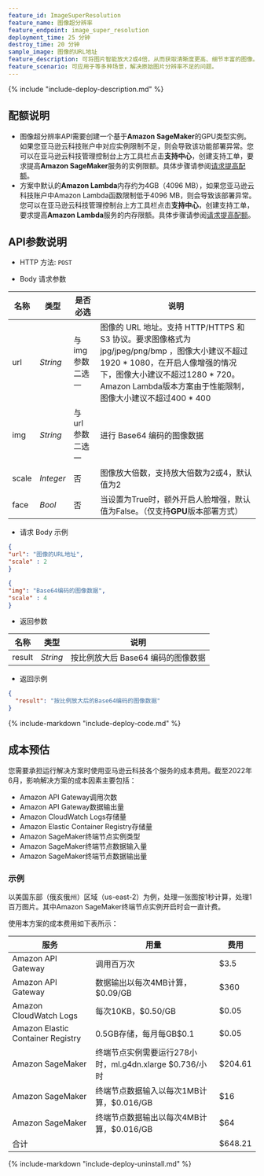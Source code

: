 ```yaml
---
feature_id: ImageSuperResolution
feature_name: 图像超分辨率
feature_endpoint: image_super_resolution
deployment_time: 25 分钟
destroy_time: 20 分钟
sample_image: 图像的URL地址
feature_description: 可将图片智能放大2或4倍，从而获取清晰度更高、细节丰富的图像。
feature_scenario: 可应用于等多种场景，解决原始图片分辨率不足的问题。
---
```


{%
  include "include-deploy-description.md"
%}

## 配额说明

- 图像超分辨率API需要创建一个基于**Amazon SageMaker**的GPU类型实例。如果您亚马逊云科技账户中对应实例限制不足，则会导致该功能部署异常。您可以在亚马逊云科技管理控制台上方工具栏点击**支持中心**，创建支持工单，要求提高**Amazon SageMaker**服务的实例限额。具体步骤请参阅[请求提高配额](https://docs.aws.amazon.com/general/latest/gr/aws_service_limits.html)。
- 方案中默认的**Amazon Lambda**内存约为4GB（4096 MB），如果您亚马逊云科技账户中Amazon Lambda函数限制低于4096 MB，则会导致该部署异常。您可以在亚马逊云科技管理控制台上方工具栏点击**支持中心**，创建支持工单，要求提高**Amazon Lambda**服务的内存限额。具体步骤请参阅[请求提高配额](https://docs.aws.amazon.com/general/latest/gr/aws_service_limits.html)。

## API参数说明

- HTTP 方法: `POST`

- Body 请求参数

| **名称**  | **类型**  | **是否必选** |  **说明**  |
|----------|-----------|------------|------------|
|url&nbsp;&nbsp;&nbsp;&nbsp;       |*String*     |与 img 参数二选一|图像的 URL 地址。支持 HTTP/HTTPS 和 S3 协议。要求图像格式为 jpg/jpeg/png/bmp ，图像大小建议不超过1920 * 1080，在开启人像增强的情况下，图像大小建议不超过1280 * 720。Amazon Lambda版本方案由于性能限制，图像大小建议不超过400 * 400|
|img       |*String*     |与 url 参数二选一|进行 Base64 编码的图像数据|
|scale     |*Integer*    |否|图像放大倍数，支持放大倍数为2或4，默认值为2|
|face      |*Bool*       |否|当设置为True时，额外开启人脸增强，默认值为False。（仅支持**GPU**版本部署方式）|

- 请求 Body 示例

``` json
{
"url": "图像的URL地址",
"scale" : 2
}
```

``` json
{
"img": "Base64编码的图像数据",
"scale" : 4
}
```

- 返回参数

| **名称**  | **类型**  |  **说明**  |
|----------|-----------|------------|
|result    |*String*   |按比例放大后 Base64 编码的图像数据|

- 返回示例

``` json
{
  "result": "按比例放大后的Base64编码的图像数据"
}
```

{%
  include-markdown "include-deploy-code.md"
%}

## 成本预估 

您需要承担运行解决方案时使用亚马逊云科技各个服务的成本费用。截至2022年6月，影响解决方案的成本因素主要包括：

- Amazon API Gateway调用次数
- Amazon API Gateway数据输出量
- Amazon CloudWatch Logs存储量
- Amazon Elastic Container Registry存储量
- Amazon SageMaker终端节点实例类型
- Amazon SageMaker终端节点数据输入量
- Amazon SageMaker终端节点数据输出量

### 示例

以美国东部（俄亥俄州）区域（us-east-2）为例，处理一张图按1秒计算，处理1百万图片。其中Amazon SageMaker终端节点实例开启时会一直计费。

使用本方案的成本费用如下表所示：

| 服务                                  | 用量                                 | 费用      |
|-------------------------------------|------------------------------------|---------|
| Amazon API Gateway                | 调用百万次                                | $3.5    |
| Amazon API Gateway              | 数据输出以每次4MB计算，$0.09/GB                  | $360    |
| Amazon CloudWatch Logs              | 每次10KB，$0.50/GB                    | $0.05   |
| Amazon Elastic Container Registry | 0.5GB存储，每月每GB$0.1                    | $0.05   |
| Amazon SageMaker           | 终端节点实例需要运行278小时，ml.g4dn.xlarge $0.736/小时 | $204.61  |
| Amazon SageMaker          | 终端节点数据输入以每次1MB计算，$0.016/GB                 | $16     |
| Amazon SageMaker         | 终端节点数据输出以每次4MB计算，$0.016/GB                 | $64     |
| 合计                                  |   | $648.21 |


{%
  include-markdown "include-deploy-uninstall.md"
%}
